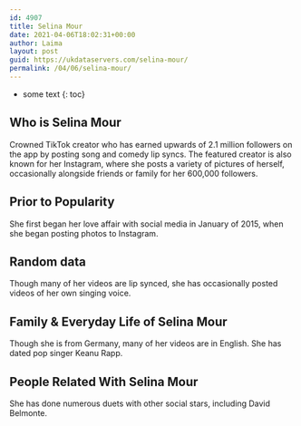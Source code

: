 ```yaml
---
id: 4907
title: Selina Mour
date: 2021-04-06T18:02:31+00:00
author: Laima
layout: post
guid: https://ukdataservers.com/selina-mour/
permalink: /04/06/selina-mour/
---
```


* some text
{: toc}


## Who is Selina Mour
                  
                  
                  
Crowned TikTok creator who has earned upwards of 2.1 million followers on the app by posting song and comedy lip syncs. The featured creator is also known for her Instagram, where she posts a variety of pictures of herself, occasionally alongside friends or family for her 600,000 followers. 
                  
              
            
              
            
                
                
                
## Prior to Popularity
                  
                  
                  
She first began her love affair with social media in January of 2015, when she began posting photos to Instagram.
                  
              
            
              
            
                
                
                
## Random data
                  
                  
                  
Though many of her videos are lip synced, she has occasionally posted videos of her own singing voice.
                  
              
            
              
            
                
                
                
## Family & Everyday Life of Selina Mour
                  
                  
                  
Though she is from Germany, many of her videos are in English. She has dated pop singer Keanu Rapp.
                  
              
            
              
            
                
                
                
## People Related With Selina Mour
                  
                  
                  
She has done numerous duets with other social stars, including David Belmonte. 
                  
              
            
              
            
                
              
            
              
              
            
            
              
            
          
          
          